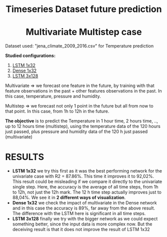 # <center>Timeseries Dataset future prediction</center>
# <center>Multivariate Multistep case </center>

Dataset used: "jena_climate_2009_2016.csv" for Temperature prediction

<a name="id8"></a>
**Studied configurations:**

1. [LSTM 1x32](#id1)
2. [Dense 1x32](#id2)
3. [LSTM 3x128](#id3)

Multivariate => we forecast one feature in the future, by training with that feature observations in the past + other features observations in the past. In this case, temperature, pressure and humidity.

Multistep => we forecast not only 1 point in the future but all from now to that point. In this case, from 1h to 12h in the future.


**The objective** is to predict the Temperature in 1 hour time, 2 hours time, .., up to 12 hours time (multistep), using the temperature data of the 120 hours just passed, plus pressure and humidity data of the 120 h just passed (multivariate)


# RESULTS
- **LSTM 1x32** we try this first as it was the best performing network for the univariate case with R2 = 87.86%. This time it improves it to 92,02%. This result could be misleading if we compare it directly to the univariate single step. Here, the accuracy is the average of all time steps, from 1h to 12h, not just the 12h mark. The 12 h time step actually improves just to 88,04%. We see it in **2 different ways of visualization**.
- **Dense 1x32** we check the impact of multivariate in the Dense network and in this case the accuracy is 89%, far away from the above result. 
    The difference with the LSTM here is significant in all time steps.
- **LSTM 3x128** finally we try with the bigger network as we could expect something better, since the input data is more complex now. But the deceiving result is that it does not improve the result of LSTM 1x32
